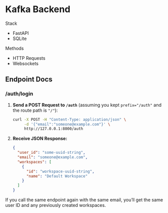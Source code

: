 # Kafka Backend

Stack
* FastAPI
* SQLite

Methods
* HTTP Requests
* Websockets

## Endpoint Docs

### /auth/login

1. **Send a POST Request to `/auth`** (assuming you kept `prefix="/auth"` and the route path is `"/"`):

   ```bash
   curl -X POST -H "Content-Type: application/json" \
        -d '{"email":"someone@example.com"}' \
        http://127.0.0.1:8000/auth
   ```

2. **Receive JSON Response:**

   ```json
   {
     "user_id": "some-uuid-string",
     "email": "someone@example.com",
     "workspaces": [
       {
         "id": "workspace-uuid-string",
         "name": "Default Workspace"
       }
     ]
   }
   ```

If you call the same endpoint again with the same email, you’ll get the same user ID and any previously created workspaces.